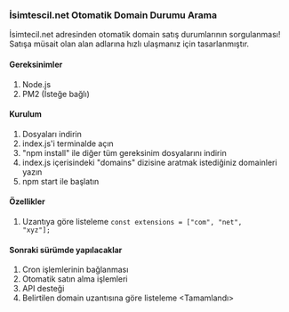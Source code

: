 ### İsimtescil.net Otomatik Domain Durumu Arama
İsimtecil.net adresinden otomatik domain satış durumlarının sorgulanması! Satışa müsait olan alan adlarına hızlı ulaşmanız için tasarlanmıştır.

#### Gereksinimler
1. Node.js
2. PM2 (İsteğe bağlı)

#### Kurulum
1. Dosyaları indirin
2. index.js'i terminalde açın
3. "npm install" ile diğer tüm gereksinim dosyalarını indirin
4. index.js içerisindeki "domains" dizisine aratmak istediğiniz domainleri yazın
5. npm start ile başlatın

#### Özellikler
1. Uzantıya göre listeleme <code>const extensions = ["com", "net", "xyz"]; </code>

#### Sonraki sürümde yapılacaklar
1. Cron işlemlerinin bağlanması
2. Otomatik satın alma işlemleri
3. API desteği
4. Belirtilen domain uzantısına göre listeleme <Tamamlandı>
